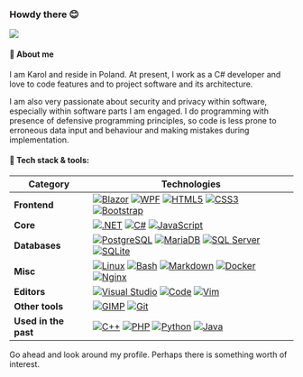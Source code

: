  
### Howdy there 😊

![](https://hit.yhype.me/github/profile?user_id=56814812)

####  👤 About me
I am Karol and reside in Poland. At present, I work as a C# developer and love to code features and to project software and its architecture.

I am also very passionate about security and privacy within software, especially within software parts I am engaged. I do programming with presence of defensive programming principles, so code is less prone to erroneous data input and behaviour and making mistakes during implementation.

#### 🧰 Tech stack & tools:

| **Category** | **Technologies** |
| - | - |
**Frontend** | [![Blazor](https://img.shields.io/static/v1?label=&message=Blazor&color=512BD4&logo=blazor&logoColor=ffffff)](https://dotnet.microsoft.com/en-us/apps/aspnet/web-apps/blazor) [![WPF](https://img.shields.io/static/v1?label=&message=WPF&color=C21325&logo=dotnet&logoColor=ffffff)](https://docs.microsoft.com/en-us/visualstudio/designers/getting-started-with-wpf?view=vs-2022) [![HTML5](https://img.shields.io/static/v1?label=&message=HTML5&color=E34F26&logo=html5&logoColor=ffffff)](https://developer.mozilla.org/en-US/docs/Glossary/HTML5) [![CSS3](https://img.shields.io/static/v1?label=&message=CSS3&color=1572B6&logo=css3&logoColor=ffffff)](https://developer.mozilla.org/en-US/docs/Glossary/HTML5) [![Bootstrap](https://img.shields.io/static/v1?label=&message=Bootstrap&color=7952B3&logo=bootstrap&logoColor=ffffff)](https://getbootstrap.com/)
**Core** | [![.NET](https://img.shields.io/static/v1?label=&message=.NET&color=512BD4&logo=dotnet&logoColor=FFFFFF)](https://docs.microsoft.com/en-us/dotnet/csharp/) [![C#](https://img.shields.io/static/v1?label=&message=C%23&color=239120&logo=csharp&logoColor=FFFFFF)](https://docs.microsoft.com/en-us/dotnet/csharp/) [![JavaScript](https://img.shields.io/static/v1?label=&message=JavaScript&color=F7DF1E&logo=javascript&logoColor=ffffff)](https://www.javascript.com/)
**Databases** | [![PostgreSQL](https://img.shields.io/static/v1?label=&message=PostgreSQL&color=4169E1&logo=postgresql&logoColor=ffffff)](https://www.postgresql.org/) [![MariaDB](https://img.shields.io/static/v1?label=&message=MariaDB&color=003545&logo=mariadb&logoColor=ffffff)](https://mariadb.org/) [![SQL Server](https://img.shields.io/static/v1?label=&message=SQL%20Server&color=CC2927&logo=microsoftsqlserver&logoColor=FFFFFF)](https://www.microsoft.com/en-us/sql-server/) [![SQLite](https://img.shields.io/static/v1?label=&message=SQLite&color=003B57&logo=sqlite&logoColor=FFFFFF)](https://www.sqlite.org/index.html)
**Misc** | [![Linux](https://img.shields.io/static/v1?label=&message=Linux&color=FCC624&logo=linux&logoColor=FFFFFF)](https://www.linux.org/) [![Bash](https://img.shields.io/static/v1?label=&message=Bash&color=4EAA25&logo=gnubash&logoColor=FFFFFF)](https://www.gnu.org/software/bash/) [![Markdown](https://img.shields.io/static/v1?label=&message=Markdown&color=000000&logo=markdown&logoColor=FFFFFF)](https://en.wikipedia.org/wiki/Markdown) [![Docker](https://img.shields.io/static/v1?label=&message=Docker&color=2496ED&logo=docker&logoColor=FFFFFF)](https://docker.com/) [![Nginx](https://img.shields.io/static/v1?label=&message=Nginx&color=009639&logo=nginx&logoColor=FFFFFF)](https://nginx.org/en/)
**Editors** | [![Visual Studio](https://img.shields.io/static/v1?label=&message=Visual%20Studio&color=5C2D91&logo=visualstudio&logoColor=FFFFFF)](https://visualstudio.microsoft.com/) [![Code](https://img.shields.io/static/v1?label=&message=Code&color=007ACC&logo=visualstudiocode&logoColor=FFFFFF)](https://code.visualstudio.com/) [![Vim](https://img.shields.io/static/v1?label=&message=Vim&color=019733&logo=vim&logoColor=FFFFFF)](https://www.vim.org/)
**Other tools** | [![GIMP](https://img.shields.io/static/v1?label=&message=GIMP&color=5C5543&logo=gimp&logoColor=FFFFFF)](https://www.gimp.org/) [![Git](https://img.shields.io/static/v1?label=&message=Git&color=F05032&logo=git&logoColor=FFFFFF)](https://git-scm.com/)
**Used in the past** | [![C++](https://img.shields.io/static/v1?label=&message=C%2B%2B&color=00599C&logo=cplusplus&logoColor=FFFFFF)](https://isocpp.org/) [![PHP](https://img.shields.io/static/v1?label=&message=PHP&color=777BB4&logo=php&logoColor=FFFFFF)](https://www.php.net/) [![Python](https://img.shields.io/static/v1?label=&message=Python&color=3776AB&logo=python&logoColor=FFFFFF)](https://www.python.org/) [![Java](https://img.shields.io/static/v1?label=&message=Java&color=eb3a28&logo=java&logoColor=FFFFFF)](https://www.java.com/)

Go ahead and look around my profile. Perhaps there is something worth of interest.
